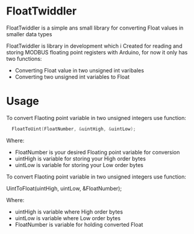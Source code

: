 # FloatTwiddler
FloatTwiddler is a simple ans small library for converting Float values in smaller data types

FloatTwiddler is library in development which i Created for reading and storing MODBUS floating point registers with Arduino, for now it only has two functions:

- Converting Float value in two unsigned int varibales
- Converting two unsigned int variables to Float

# Usage

To convert Flaoting point variable in two unsigned integers use function:
```c
  FloatToUint(FloatNumber, &uintHigh, &uintLow);
```
Where: 
- FloatNumber is your desired Floating point variable for conversion
- uintHigh is variable for storing your High order bytes
- uintLow is variable for storing your Low order bytes

To convert Flaoting point variable in two unsigned integers use function:

UintToFloat(uintHigh, uintLow, &FloatNumber);

Where: 
- uintHigh is variable where High order bytes
- uintLow is variable where Low order bytes
- FloatNumber is variable for holding converted Float
